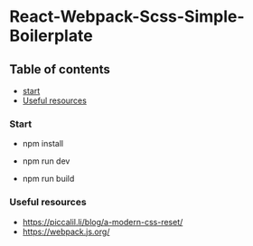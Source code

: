 # React-Webpack-Scss-Simple-Boilerplate


## Table of contents

  - [start](#start)
  - [Useful resources](#useful-resources)


### Start

- npm install

- npm run dev

- npm run build


### Useful resources

- https://piccalil.li/blog/a-modern-css-reset/
- https://webpack.js.org/


